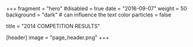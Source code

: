 +++
fragment = "hero"
#disabled = true 
date = "2016-09-07"
weight = 50
background = "dark" # can influence the text color
particles = false

title = "2014 COMPETITION RESULTS"

[header]
  image = "page_header.png"
+++
